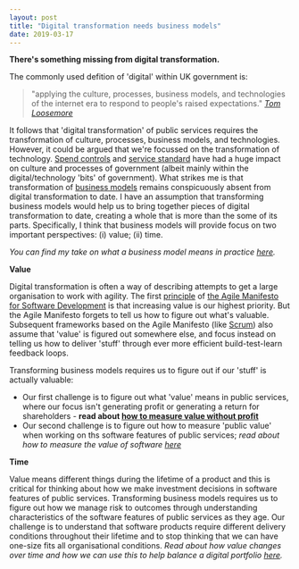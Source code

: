 ```yaml
---
layout: post
title: "Digital transformation needs business models"
date: 2019-03-17
---
```


**There's something missing from digital transformation.**

The commonly used defition of 'digital' within UK government is:
> "applying the culture, processes, business models, and technologies of the internet era to respond to people's raised expectations." *[Tom Loosemore](https://definitionofdigital.com/)* 

It follows that 'digital transformation' of public services requires the transformation of culture, processes, business models, and technologies. 
However, it could be argued that we're focussed on the transformation of technology. [Spend controls](https://www.gov.uk/service-manual/agile-delivery/spend-controls-check-if-you-need-approval-to-spend-money-on-a-service) and [service standard](https://www.gov.uk/service-manual/service-standard) have had a huge impact on culture and processes of government (albeit mainly within the digital/technology 'bits' of government). What strikes me is that transformation of [business models](https://en.wikipedia.org/wiki/Business_model) remains conspicuously absent from digital transformation to date. I have an assumption that transforming business models would help us to bring together pieces of digital transformation to date, creating a whole that is more than the some of its parts. Specifically, I think that business models will provide focus on two important perspectives: (i) value; (ii) time.

_You can find my take on what a business model means in practice [here](https://scottcolfer.com/2013/09/20/business-model-canvas.html)._

**Value**

Digital transformation is often a way of describing attempts to get a large organisation to work with agility. The first [principle](https://agilemanifesto.org/principles.html) of [the Agile Manifesto for Software Development](https://agilemanifesto.org/) is that increasing value is our highest priority. But the Agile Manifesto forgets to tell us how to figure out what's valuable. Subsequent frameworks based on the Agile Manifesto (like [Scrum](https://www.scrumgdes.org/scrum-guide.html)) also assume that 'value' is figured out somewhere else, and focus instead on telling us how to deliver 'stuff' through ever more efficient build-test-learn feedback loops. 

Transforming business models requires us to figure out if our 'stuff' is actually valuable: 

- Our first challenge is to figure out what 'value' means in public services, where our focus isn't generating profit or generating a return for shareholders - **read about [how to measure value without profit](https://scottcolfer.com/2019/03/19/value-without-profit.html)**
- Our second challenge is to figure out how to measure 'public value' when working on ths software features of public services; _read about how to measure the value of software [here](https://scottcolfer.com/2019/03/20/measuring-value-software.html)_

**Time**

Value means different things during the lifetime of a product and this is critical for thinking about how we make investment decisions in software features of public services. Transforming business models requires us to figure out how we manage risk to outcomes through understanding characteristics of the software features of public services as they age. Our challenge is to understand that software products require different delivery conditions throughout their lifetime and to stop thinking that we can have one-size fits all organisational conditions. _Read about how value changes over time and how we can use this to help balance a digital portfolio [here](https://scottcolfer.com/2019/04/08/balancing-a-digital-portfolio-using-time.html)._
